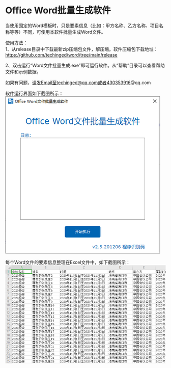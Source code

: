 # Office Word批量生成软件
当使用固定的Word模板时，只是要素信息（比如：甲方名称、乙方名称、项目名称等等）不同，可使用本软件批量生成Word文件。  

使用方法：  
1、从release目录中下载最新zip压缩包文件，解压缩。软件压缩包下载地址：https://github.com/techinged/word/tree/main/release

2、双击运行“Word文件批量生成.exe”即可运行软件。从“帮助”目录可以查看帮助文件和示例数据。  

如果有问题，请发Email至techinged@qq.com或者430353916@qq.com   


软件运行界面如下截图所示：  
![软件运行界面](etc/images/1.png)    


每个Word文件的要素信息整理在Excel文件中，如下截图所示：  
![Word文件的要素信息整理在Excel中](etc/images/2.png)      



